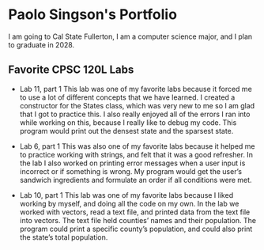 # Paolo Singson's Portfolio

I am going to Cal State Fullerton, I am a computer science major, and I plan to graduate in 2028.

## Favorite CPSC 120L Labs

* Lab 11, part 1
  This lab was one of my favorite labs because it forced me to use a lot of different concepts that we have learned. I created a constructor for the States class, which was very new to me so I am glad that I got to practice this. I also really enjoyed all of the errors I ran into while working on this, because I really like to debug my code. This program would print out the densest state and the sparsest state.

* Lab 6, part 1
  This was also one of my favorite labs because it helped me to practice working with strings, and felt that it was a good refresher. In the lab I also worked on printing error messages when a user input is incorrect or if something is wrong. My program would get the user’s sandwich ingredients and formulate an order if all conditions were met.

* Lab 10, part 1
  This lab was one of my favorite labs because I liked working by myself, and doing all the code on my own. In the lab we worked with vectors, read a text file, and printed data from the text file into vectors. The text file held counties’ names and their population. The program could print a specific county’s population, and could also print the state’s total population.
